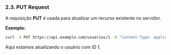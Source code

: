 ### 2.3. **PUT Request**
A requisição **PUT** é usada para atualizar um recurso existente no servidor.

**Exemplo:**
```bash
curl -X PUT https://api.exemplo.com/usuarios/1 -H "Content-Type: application/json" -d '{"nome": "João Silva", "email": "joao.silva@exemplo.com"}'
```
Aqui estamos atualizando o usuário com ID 1.